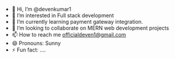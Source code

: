 - 👋 Hi, I’m @devenkumar1
- 👀 I’m interested in Full stack development
- 🌱 I’m currently learning payment gateway integration.
- 💞️ I’m looking to collaborate on MERN web development projects
- 📫 How to reach me officialdeven1@gmail.com
- 😄 Pronouns: Sunny
- ⚡ Fun fact: ....

<!---
devenkumar1/devenkumar1 is a ✨ special ✨ repository because its `README.md` (this file) appears on your GitHub profile.
You can click the Preview link to take a look at your changes.
--->
